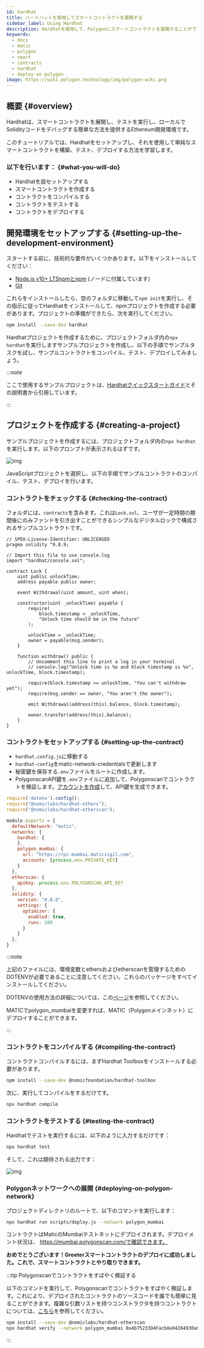 ```yaml
---
id: hardhat
title: ハードハットを使用してスマートコントラクトを展開する
sidebar_label: Using Hardhat
description: Hardhatを使用して、Polygonにスマートコントラクトを展開することができます。
keywords:
  - docs
  - matic
  - polygon
  - smart
  - contracts
  - hardhat
  - deploy on polygon
image: https://wiki.polygon.technology/img/polygon-wiki.png
---
```


## 概要 {#overview}

Hardhatは、スマートコントラクトを展開し、テストを実行し、ローカルでSolidityコードをデバッグする簡単な方法を提供するEthereum開発環境です。

このチュートリアルでは、Hardhatをセットアップし、それを使用して単純なスマートコントラクトを構築、テスト、デプロイする方法を学習します。

### 以下を行います： {#what-you-will-do}

- Hardhatを設セットアップする
- スマートコントラクトを作成する
- コントラクトをコンパイルする
- コントラクトをテストする
- コントラクトをデプロイする

## 開発環境をセットアップする {#setting-up-the-development-environment}

スタートする前に、技術的な要件がいくつかあります。以下をインストールしてください：

- [Node.js v10+ LTSnpmとnpm](https://nodejs.org/en/) (ノードに付属しています）
- [Git](https://git-scm.com/)

これらをインストールしたら、空のフォルダに移動して`npm init`を実行し、その指示に従ってHardhatをインストールして、npmプロジェクトを作成する必要があります。プロジェクトの準備ができたら、次を実行してください。

```bash
npm install --save-dev hardhat
```

Hardhatプロジェクトを作成するために、プロジェクトフォルダ内の`npx hardhat`を実行しますサンプルプロジェクトを作成し、以下の手順でサンプルタスクを試し、サンプルコントラクトをコンパイル、テスト、デプロイしてみましょう。

:::note

ここで使用するサンプルプロジェクトは、[<ins>Hardhatクイックスタートガイド</ins>](https://hardhat.org/getting-started/#quick-start)とその説明書から引用しています。

:::

## プロジェクトを作成する {#creating-a-project}

サンプルプロジェクトを作成するには、プロジェクトフォルダ内の`npx hardhat`を実行します。以下のプロンプトが表示されるはずです。

![img](/img/hardhat/quickstart.png)

JavaScriptプロジェクトを選択し、以下の手順でサンプルコントラクトのコンパイル、テスト、デプロイを行います。

### コントラクトをチェックする {#checking-the-contract}

フォルダには、`contracts`を含みます。これは`Lock.sol`、ユーザが一定時間の期間後にのみファンドを引き出すことができるシンプルなデジタルロックで構成されるサンプルコントラクトです。

```
// SPDX-License-Identifier: UNLICENSED
pragma solidity ^0.8.9;

// Import this file to use console.log
import "hardhat/console.sol";

contract Lock {
    uint public unlockTime;
    address payable public owner;

    event Withdrawal(uint amount, uint when);

    constructor(uint _unlockTime) payable {
        require(
            block.timestamp < _unlockTime,
            "Unlock time should be in the future"
        );

        unlockTime = _unlockTime;
        owner = payable(msg.sender);
    }

    function withdraw() public {
        // Uncomment this line to print a log in your terminal
        // console.log("Unlock time is %o and block timestamp is %o", unlockTime, block.timestamp);

        require(block.timestamp >= unlockTime, "You can't withdraw yet");
        require(msg.sender == owner, "You aren't the owner");

        emit Withdrawal(address(this).balance, block.timestamp);

        owner.transfer(address(this).balance);
    }
}
```

### コントラクトをセットアップする {#setting-up-the-contract}

- `hardhat.config.js`に移動する
- `hardhat-config`をmatic-network-credentialsで更新します
- 秘密鍵を保存する`.env`ファイルをルートに作成します。
- PolygonscanAPI鍵を`.env`ファイルに追加して、Polygonscanでコントラクトを検証します。[アカウントを作成](https://polygonscan.com/register)して、API鍵を生成できます。

```js
require('dotenv').config();
require("@nomiclabs/hardhat-ethers");
require("@nomiclabs/hardhat-etherscan");

module.exports = {
  defaultNetwork: "matic",
  networks: {
    hardhat: {
    },
    polygon_mumbai: {
      url: "https://rpc-mumbai.maticvigil.com",
      accounts: [process.env.PRIVATE_KEY]
    }
  },
  etherscan: {
    apiKey: process.env.POLYGONSCAN_API_KEY
  },
  solidity: {
    version: "0.8.9",
    settings: {
      optimizer: {
        enabled: true,
        runs: 200
      }
    }
  },
}
```

:::note

上記のファイルには、環境変数とethersおよびetherscanを管理するためのDOTENVが必要であることに注意してください。これらのパッケージをすべてインストールしてください。

DOTENVの使用方法の詳細については、この[<ins>ページ</ins>](https://www.npmjs.com/package/dotenv)を参照してください。

MATICでpolygon_mumbaiを変更すれば、MATIC（Polygonメインネット）にデプロイすることができます。

:::

### コントラクトをコンパイルする {#compiling-the-contract}

コントラクトコンパイルするには、まずHardhat Toolboxをインストールする必要があります。

```bash
npm install --save-dev @nomicfoundation/hardhat-toolbox
```

次に、実行してコンパイルをするだけです。

```bash
npx hardhat compile
```

### コントラクトをテストする {#testing-the-contract}

Hardhatでテストを実行するには、以下のように入力するだけです：

```bash
npx hardhat test
```

そして、これは期待される出力です：

![img](/img/hardhat/test.png)

### Polygonネットワークへの展開 {#deploying-on-polygon-network}

プロジェクトディレクトリのルートで、以下のコマンドを実行します：

```bash
npx hardhat run scripts/deploy.js --network polygon_mumbai
```

コントラクトはMaticのMumbaiテストネットにデプロイされます。デプロイメント状況は、 https://mumbai.polygonscan.com/で確認できます。

**おめでとうございます！Greeterスマートコントラクトのデプロイに成功しました。これで、スマートコントラクトとやり取りできます。**

:::tip Polygonscanでコントラクトをすばやく検証する

以下のコマンドを実行して、Polygonscanでコントラクトをすばやく検証します。これにより、デプロイされたコントラクトのソースコードを誰でも簡単に見ることができます。複雑な引数リストを持つコンストラクタを持つコントラクトについては、[こちら](https://hardhat.org/plugins/nomiclabs-hardhat-etherscan.html)を参照してください。

```bash
npm install --save-dev @nomiclabs/hardhat-etherscan
npx hardhat verify --network polygon_mumbai 0x4b75233D4FacbAa94264930aC26f9983e50C11AF
```
:::
